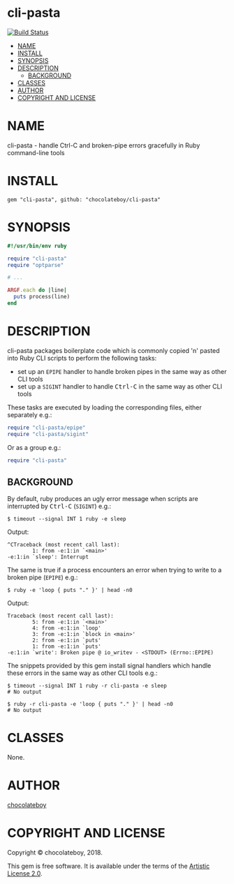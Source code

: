 # cli-pasta

<!-- [![Gem Version](https://badge.fury.io/rb/cli-pasta.svg)](https://badge.fury.io/rb/cli-pasta) -->
[![Build Status](https://travis-ci.org/chocolateboy/cli-pasta.svg)](https://travis-ci.org/chocolateboy/cli-pasta)

<!-- START doctoc generated TOC please keep comment here to allow auto update -->
<!-- DON'T EDIT THIS SECTION, INSTEAD RE-RUN doctoc TO UPDATE -->

- [NAME](#name)
- [INSTALL](#install)
- [SYNOPSIS](#synopsis)
- [DESCRIPTION](#description)
  - [BACKGROUND](#background)
- [CLASSES](#classes)
- [AUTHOR](#author)
- [COPYRIGHT AND LICENSE](#copyright-and-license)

<!-- END doctoc generated TOC please keep comment here to allow auto update -->

# NAME

cli-pasta - handle Ctrl-C and broken-pipe errors gracefully in Ruby command-line tools

# INSTALL

    gem "cli-pasta", github: "chocolateboy/cli-pasta"

# SYNOPSIS

```ruby
#!/usr/bin/env ruby

require "cli-pasta"
require "optparse"

# ...

ARGF.each do |line|
  puts process(line)
end
```

# DESCRIPTION

cli-pasta packages boilerplate code which is commonly copied 'n' pasted into Ruby CLI scripts to perform the following tasks:

* set up an `EPIPE` handler to handle broken pipes in the same way as other CLI tools
* set up a `SIGINT` handler to handle <kbd>Ctrl-C</kbd> in the same way as other CLI tools

These tasks are executed by loading the corresponding files, either separately e.g.:

```ruby
require "cli-pasta/epipe"
require "cli-pasta/sigint"
```

Or as a group e.g.:

```ruby
require "cli-pasta"
```

## BACKGROUND

By default, ruby produces an ugly error message when scripts are interrupted by <kbd>Ctrl-C</kbd> (`SIGINT`) e.g.:

    $ timeout --signal INT 1 ruby -e sleep

Output:

    ^CTraceback (most recent call last):
            1: from -e:1:in `<main>'
    -e:1:in `sleep': Interrupt

The same is true if a process encounters an error when trying to write to a broken pipe (`EPIPE`) e.g.:

    $ ruby -e 'loop { puts "." }' | head -n0

Output:

    Traceback (most recent call last):
            5: from -e:1:in `<main>'
            4: from -e:1:in `loop'
            3: from -e:1:in `block in <main>'
            2: from -e:1:in `puts'
            1: from -e:1:in `puts'
    -e:1:in `write': Broken pipe @ io_writev - <STDOUT> (Errno::EPIPE)

The snippets provided by this gem install signal handlers which handle these errors in the same way as other CLI tools e.g.:

    $ timeout --signal INT 1 ruby -r cli-pasta -e sleep
    # No output

    $ ruby -r cli-pasta -e 'loop { puts "." }' | head -n0
    # No output

# CLASSES

None.

# AUTHOR

[chocolateboy](mailto:chocolate@cpan.org)

# COPYRIGHT AND LICENSE

Copyright © chocolateboy, 2018.

This gem is free software. It is available under the terms of the [Artistic License 2.0](http://www.opensource.org/licenses/artistic-license-2.0.php).
